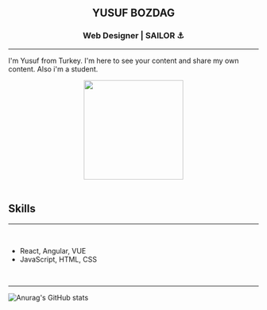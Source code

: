 <h2 align="center">YUSUF BOZDAG</h2>
<h3 align="center">Web Designer | SAILOR ⚓</h3>

---
I'm Yusuf from Turkey. I'm here to see your content and share my own content. Also i'm a student.
<br>

<div align="center"><img src="https://cdn.pixabay.com/photo/2019/11/07/23/40/ship-4610148_960_720.png" width="200px" ></div>

<br>


## Skills

---
<br>

* React, Angular, VUE
* JavaScript, HTML, CSS

<br>

---

![Anurag's GitHub stats](https://github-readme-stats.vercel.app/api?username=yusufbozdag&theme=slateorange&show_icons=true)



